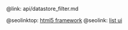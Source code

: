 @link: api/datastore_filter.md

@seolinktop: [html5 framework](https://webix.com)
@seolink: [list ui](https://webix.com/widget/list/)